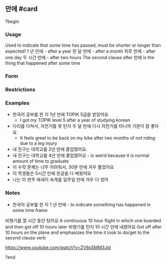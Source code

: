 ## 만에 #card
?begin
### Usage
Used to indicate that some time has passed, must be shorter or longer than expected!
1 년 만에 - after a year
한 달 만에 - after a month
하루 만에 - after one day
두 시간 만에 - after two hours
The second clause after 만에 is the thing that happened after some time
### Form
### Restrictions
### Examples
* 한국어 공부를 한 지 1년 만에 TOPIK 5급을 받았어요
	* I got my TOPIK level 5 after a year of studying korean
* 다리를 다쳐서, 자전거를 못 탄지 두 달 만에 다시 자전거를 타니까 기분이 참 좋아요
	* It feels great to be back on my bike after two months of not riding due to a leg injury
* 내 친구는 대학교를 2년 만에 졸업했어요.
* 내 친구는 대학교를 4년 만에 졸업했어요 - is weird because it is normal amount of time to graduate
* 이 수학 문제는 너무 어려워서, 30분 만에 겨우 풀었어요
* 이 학생들은 5시간 만에 한글을 다 배웠어요
* 나는 이 번주 에세이 숙게를 일주일 만에 겨우 다 썼어
### Notes
* 한국어 공부를 한 지 1 년 만에 - to indicate something has happened in some time frame

비행기를 열 시간 동안 탔어요
A continuous 10 hour flight in which one boarded and then got off 10 hours later
비행기를 탄지 10 시간 만에 내렸어요
Got off after 10 hours on the plane and emphasizes the time it took to do/get to the second clause verb

https://www.youtube.com/watch?v=ZV8sSMM3JqI
<!--SR:!2025-07-10,2,230-->
?end
